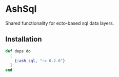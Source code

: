# AshSql

Shared functionality for ecto-based sql data layers.

## Installation

```elixir
def deps do
  [
    {:ash_sql, "~> 0.2.6"}
  ]
end
```
